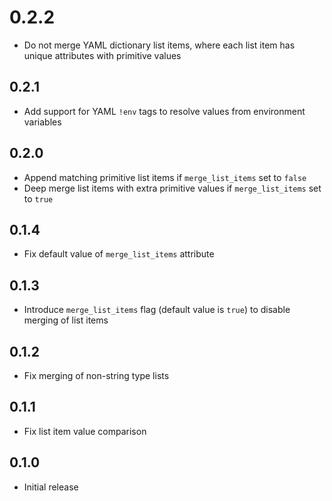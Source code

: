 # 0.2.2

- Do not merge YAML dictionary list items, where each list item has unique attributes with primitive values

## 0.2.1

- Add support for YAML `!env` tags to resolve values from environment variables

## 0.2.0

- Append matching primitive list items if `merge_list_items` set to `false`
- Deep merge list items with extra primitive values if `merge_list_items` set to `true`

## 0.1.4

- Fix default value of `merge_list_items` attribute

## 0.1.3

- Introduce `merge_list_items` flag (default value is `true`) to disable merging of list items

## 0.1.2

- Fix merging of non-string type lists

## 0.1.1

- Fix list item value comparison

## 0.1.0

- Initial release

